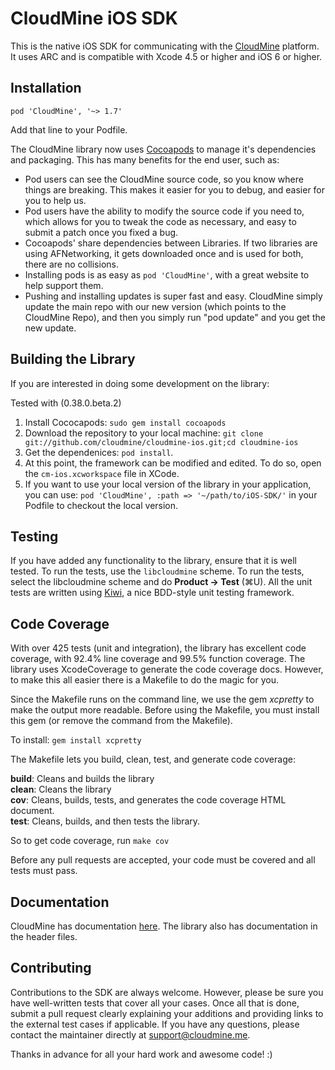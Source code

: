 CloudMine iOS SDK
=================

This is the native iOS SDK for communicating with the [CloudMine](https://cloudmine.me/) platform. It uses ARC and is compatible with Xcode 4.5 or higher and iOS 6 or higher.

Installation
------------

`pod 'CloudMine', '~> 1.7'`

Add that line to your Podfile.

The CloudMine library now uses [Cocoapods](http://cocoapods.org/) to manage it's dependencies and packaging. This has many benefits for the end user, such as:

* Pod users can see the CloudMine source code, so you know where things are breaking. This makes it easier for you to debug, and easier for you to help us.
* Pod users have the ability to modify the source code if you need to, which allows for you to tweak the code as necessary, and easy to submit a patch once you fixed a bug.
* Cocoapods' share dependencies between Libraries. If two libraries are using AFNetworking, it gets downloaded once and is used for both, there are no collisions.
* Installing pods is as easy as `pod 'CloudMine'`, with a great website to help support them.
* Pushing and installing updates is super fast and easy. CloudMine simply update the main repo with our new version (which points to the CloudMine Repo), and then you simply run "pod update" and you get the new update.

Building the Library
--------------------
If you are interested in doing some development on the library:

Tested with (0.38.0.beta.2)

1. Install Cococapods: `sudo gem install cocoapods`
1. Download the repository to your local machine: `git clone git://github.com/cloudmine/cloudmine-ios.git;cd cloudmine-ios`
2. Get the dependenices: `pod install`.
3. At this point, the framework can be modified and edited. To do so, open the `cm-ios.xcworkspace` file in XCode.
4. If you want to use your local version of the library in your application, you can use: `pod 'CloudMine', :path => '~/path/to/iOS-SDK/'` in your Podfile to checkout the local version.

Testing
-------
If you have added any functionality to the library, ensure that it is well tested. To run the tests, use the `libcloudmine` scheme. To run the tests, select the libcloudmine scheme and do **Product -> Test** (⌘U). All the unit tests are written using [Kiwi](https://github.com/allending/Kiwi/wiki), a nice BDD-style unit testing framework.

Code Coverage
-------------
With over 425 tests (unit and integration), the library has excellent code coverage, with 92.4% line coverage and 99.5% function coverage. The library uses XcodeCoverage to generate the code coverage docs. However, to make this all easier there is a Makefile to do the magic for you.

Since the Makefile runs on the command line, we use the gem *xcpretty* to make the output more readable. Before using the Makefile, you must install this gem (or remove the command from the Makefile).

To install: `gem install xcpretty`

The Makefile lets you build, clean, test, and generate code coverage:

**build**: Cleans and builds the library  
**clean**: Cleans the library  
**cov**: Cleans, builds, tests, and generates the code coverage HTML document.  
**test**: Cleans, builds, and then tests the library.  

So to get code coverage, run `make cov`

Before any pull requests are accepted, your code must be covered and all tests must pass.

Documentation
-------------
CloudMine has documentation [here](https://cloudmine.me/docs/#/ios). The library also has documentation in the header files.

Contributing
------------
Contributions to the SDK are always welcome. However, please be sure you have well-written tests that cover all your cases. Once all that is done, submit a pull request clearly explaining your additions and providing links to the external test cases if applicable. If you have any questions, please contact the maintainer directly at support@cloudmine.me.

Thanks in advance for all your hard work and awesome code! :)

